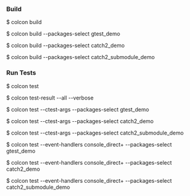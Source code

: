 ### Build

$ colcon build

$ colcon build --packages-select gtest_demo

$ colcon build --packages-select catch2_demo

$ colcon build --packages-select catch2_submodule_demo


### Run Tests

$ colcon test

$ colcon test-result --all --verbose

$ colcon test --ctest-args --packages-select gtest_demo

$ colcon test --ctest-args --packages-select catch2_demo

$ colcon test --ctest-args --packages-select catch2_submodule_demo

$ colcon test --event-handlers console_direct+ --packages-select gtest_demo

$ colcon test --event-handlers console_direct+ --packages-select catch2_demo

$ colcon test --event-handlers console_direct+ --packages-select catch2_submodule_demo

